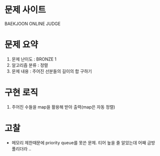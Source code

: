 # 문제 사이트
BAEKJOON ONLINE JUDGE


# 문제 요약
1. 문제 난이도 : BRONZE 1
2. 알고리즘 분류 : 정렬
3. 문제 내용 : 주어진 선분들의 길이의 합 구하기

# 구현 로직
1. 주어진 수들을 map을 활용해 받아 출력(map은 자동 정렬)

# 고찰
- 메모리 제한때문에 priority queue를 못쓴 문제. 티어 높을 줄 알았는데 어째 금방 풀리더라 ..